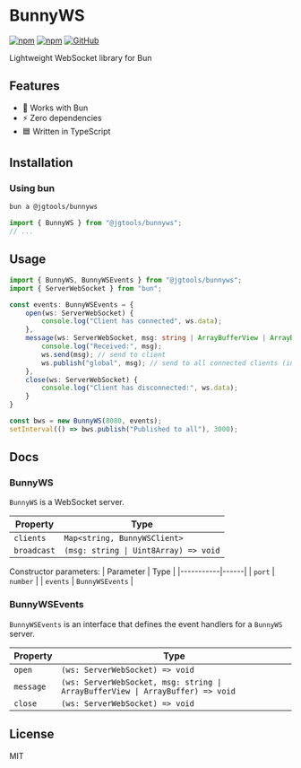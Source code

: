 # BunnyWS

[![npm](https://img.shields.io/npm/v/@jgtools/bunnyws)](https://www.npmjs.com/package/@jgtools/bunnyws)
[![npm](https://img.shields.io/npm/dm/@jgtools/bunnyws)](https://www.npmjs.com/package/@jgtools/bunnyws)
[![GitHub](https://img.shields.io/github/license/jgtools/bunnyws)](https://github.com/git/git-scm.com/blob/main/MIT-LICENSE.txt)

Lightweight WebSocket library for Bun

## Features
- :rabbit: Works with Bun
- :zap: Zero dependencies
- :blue_square: Written in TypeScript

## Installation

### Using bun

```bash
bun a @jgtools/bunnyws
```

```javascript
import { BunnyWS } from "@jgtools/bunnyws";
// ...
```

## Usage

```typescript
import { BunnyWS, BunnyWSEvents } from "@jgtools/bunnyws";
import { ServerWebSocket } from "bun";

const events: BunnyWSEvents = {
    open(ws: ServerWebSocket) {
        console.log("Client has connected", ws.data);
    },
    message(ws: ServerWebSocket, msg: string | ArrayBufferView | ArrayBuffer) {
        console.log("Received:", msg);
        ws.send(msg); // send to client
        ws.publish("global", msg); // send to all connected clients (including itself)
    },
    close(ws: ServerWebSocket) {
        console.log("Client has disconnected:", ws.data);
    }
}

const bws = new BunnyWS(8080, events);
setInterval(() => bws.publish("Published to all"), 3000);
```

## Docs

### BunnyWS

`BunnyWS` is a WebSocket server.

| Property | Type |
|----------|------|
| `clients` | `Map<string, BunnyWSClient>` |
| `broadcast` | `(msg: string \| Uint8Array) => void` |

Constructor parameters:
| Parameter | Type |
|-----------|------|
| `port` | `number` |
| `events` | `BunnyWSEvents` |


### BunnyWSEvents

`BunnyWSEvents` is an interface that defines the event handlers for a `BunnyWS` server.

| Property | Type |
|----------|------|
| `open` | `(ws: ServerWebSocket) => void` |
| `message` | `(ws: ServerWebSocket, msg: string \| ArrayBufferView \| ArrayBuffer) => void` |
| `close` | `(ws: ServerWebSocket) => void` |

## License

MIT
